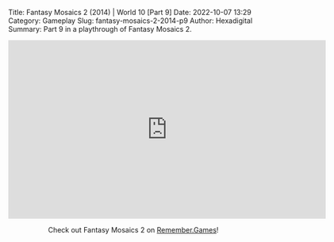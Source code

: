 Title: Fantasy Mosaics 2 (2014) | World 10 [Part 9]
Date: 2022-10-07 13:29
Category: Gameplay
Slug: fantasy-mosaics-2-2014-p9
Author: Hexadigital
Summary: Part 9 in a playthrough of Fantasy Mosaics 2.

<center><iframe src="https://www.youtube.com/embed/H1Nm6Bx0uEc?feature=oembed" allow="accelerometer; autoplay; encrypted-media; gyroscope; picture-in-picture" width="640" height="360" frameborder="0"></iframe>

Check out Fantasy Mosaics 2 on [Remember.Games](https://remember.games/game/6395/fantasy-mosaics-2/)!</center>

